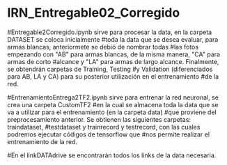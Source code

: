 # IRN_Entregable02_Corregido

#Entregable2Corregido.ipynb sirve para procesar la data, en la carpeta DATASET se coloca inicialmente 
#toda la data que se desea evaluar, para armas blancas, anteriormete se debió de nombrar todas 
#las fotos empezando con "AB" para armas blancas, de la misma manera, "CA" para armas de corto 
#alcance y "LA" para armas de largo alcance. Finalmente, se obtendrán carpetas de Training, Testing
#y Validation (diferenciados para AB, LA y CA) para su posterior utilización en el entrenamiento 
#de la red.

#EntrenamientoEntrega2TF2.ipynb sirve para entrenar la red neuronal, se crea una carpeta CustomTF2 
#en la cual se almacena toda la data que se va a utilizar para el entrenamiento (en la carpeta data)
#que proviene del preprocesamiento anterior. Se obtienen las siguientes carpetas: traindataset,
#testdataset y trainrecord y testrecord, con las cuales podremos ejecutar códigos de tensorflow que
#nos permite realizar el entrenamiento de la red. 

#En el linkDATAdrive se encontrarán todos los links de la data necesaria. 
